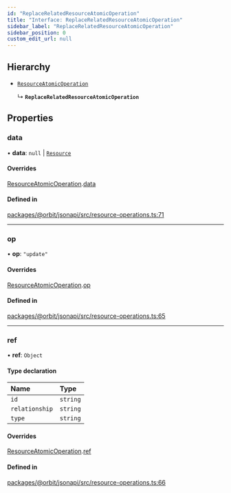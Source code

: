 ```yaml
---
id: "ReplaceRelatedResourceAtomicOperation"
title: "Interface: ReplaceRelatedResourceAtomicOperation"
sidebar_label: "ReplaceRelatedResourceAtomicOperation"
sidebar_position: 0
custom_edit_url: null
---
```


## Hierarchy

- [`ResourceAtomicOperation`](ResourceAtomicOperation.md)

  ↳ **`ReplaceRelatedResourceAtomicOperation`**

## Properties

### data

• **data**: ``null`` \| [`Resource`](Resource.md)

#### Overrides

[ResourceAtomicOperation](ResourceAtomicOperation.md).[data](ResourceAtomicOperation.md#data)

#### Defined in

[packages/@orbit/jsonapi/src/resource-operations.ts:71](https://github.com/orbitjs/orbit/blob/6e0cbd41/packages/@orbit/jsonapi/src/resource-operations.ts#L71)

___

### op

• **op**: ``"update"``

#### Overrides

[ResourceAtomicOperation](ResourceAtomicOperation.md).[op](ResourceAtomicOperation.md#op)

#### Defined in

[packages/@orbit/jsonapi/src/resource-operations.ts:65](https://github.com/orbitjs/orbit/blob/6e0cbd41/packages/@orbit/jsonapi/src/resource-operations.ts#L65)

___

### ref

• **ref**: `Object`

#### Type declaration

| Name | Type |
| :------ | :------ |
| `id` | `string` |
| `relationship` | `string` |
| `type` | `string` |

#### Overrides

[ResourceAtomicOperation](ResourceAtomicOperation.md).[ref](ResourceAtomicOperation.md#ref)

#### Defined in

[packages/@orbit/jsonapi/src/resource-operations.ts:66](https://github.com/orbitjs/orbit/blob/6e0cbd41/packages/@orbit/jsonapi/src/resource-operations.ts#L66)
